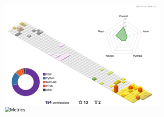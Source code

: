 ![](./profile-3d-contrib/profile-season-animate.svg)
![Metrics](https://metrics.lecoq.io/zzwu29?template=classic&base=header%2C%20activity%2C%20community%2C%20repositories%2C%20metadata&base.indepth=false&base.hireable=false&base.skip=false&config.timezone=Asia%2FHong_Kong)
